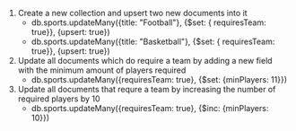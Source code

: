 1. Create a new collection and upsert two new documents into it
    - db.sports.updateMany({title: "Football"}, {$set: { requiresTeam: true}}, {upsert: true})
     - db.sports.updateMany({title: "Basketball"}, {$set: { requiresTeam: true}}, {upsert: true})
2. Update all documents which do require a team by adding a new field with the minimum amount of players required
    - db.sports.updateMany({requiresTeam: true}, {$set: {minPlayers: 11}})
3. Update all documents that requre a team by increasing the number of required players by 10
    - db.sports.updateMany({requiresTeam: true}, {$inc: {minPlayers: 10}})